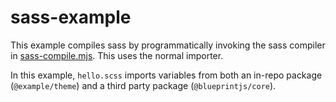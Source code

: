 # sass-example

This example compiles sass by programmatically invoking the sass compiler in [sass-compile.mjs](./sass-compile.mjs). This uses the normal importer.

In this example, `hello.scss` imports variables from both an in-repo package (`@example/theme`) and a third party package (`@blueprintjs/core`).

